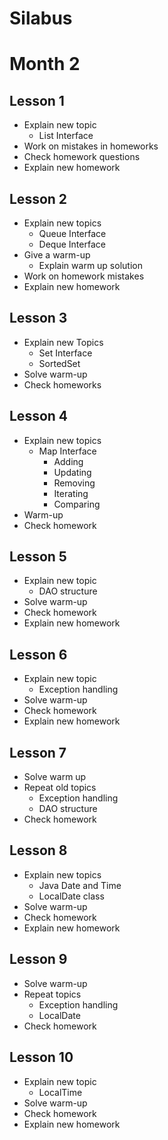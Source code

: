 # Silabus

# Month 2

## Lesson 1
- Explain new topic
    - List Interface
- Work on mistakes in homeworks
- Check homework questions
- Explain new homework

## Lesson 2
- Explain new topics
  - Queue Interface
  - Deque Interface
- Give a warm-up
  - Explain warm up solution
- Work on homework mistakes
- Explain new homework

## Lesson 3
- Explain new Topics
  - Set Interface
  - SortedSet
- Solve warm-up
- Check homeworks


## Lesson 4
- Explain new topics
  - Map Interface
    - Adding
    - Updating
    - Removing
    - Iterating
    - Comparing
- Warm-up
- Check homework

## Lesson 5
- Explain new topic
  - DAO structure
- Solve warm-up
- Check homework
- Explain new homework

## Lesson 6
- Explain new topic
  - Exception handling
- Solve warm-up
- Check homework
- Explain new homework

## Lesson 7
- Solve warm up
- Repeat old topics
  - Exception handling
  - DAO structure
- Check homework

## Lesson 8
- Explain new topics
  - Java Date and Time
  - LocalDate class
- Solve warm-up
- Check homework
- Explain new homework

## Lesson 9
- Solve warm-up
- Repeat topics
  - Exception handling
  - LocalDate
- Check homework


## Lesson 10
- Explain new topic
  - LocalTime
- Solve warm-up
- Check homework
- Explain new homework